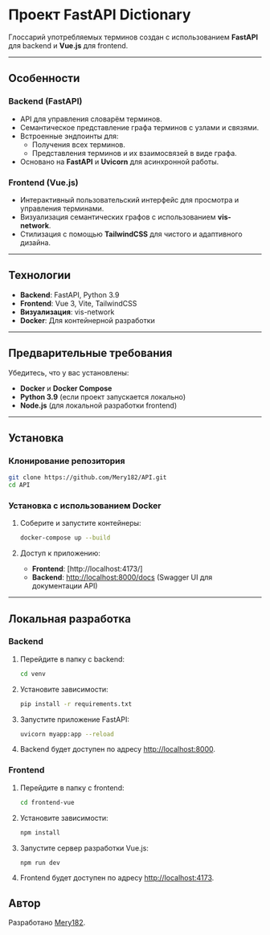 # Проект FastAPI Dictionary

Глоссарий употребляемых терминов создан с использованием **FastAPI** для backend и **Vue.js** для frontend. 

---

## Особенности

### Backend (FastAPI)
- API для управления словарём терминов.
- Семантическое представление графа терминов с узлами и связями.
- Встроенные эндпоинты для:
  - Получения всех терминов.
  - Представления терминов и их взаимосвязей в виде графа.
- Основано на **FastAPI** и **Uvicorn** для асинхронной работы.

### Frontend (Vue.js)
- Интерактивный пользовательский интерфейс для просмотра и управления терминами.
- Визуализация семантических графов с использованием **vis-network**.
- Стилизация с помощью **TailwindCSS** для чистого и адаптивного дизайна.

---

## Технологии

- **Backend**: FastAPI, Python 3.9
- **Frontend**: Vue 3, Vite, TailwindCSS
- **Визуализация**: vis-network
- **Docker**: Для контейнерной разработки

---

## Предварительные требования

Убедитесь, что у вас установлены:
- **Docker** и **Docker Compose**
- **Python 3.9** (если проект запускается локально)
- **Node.js** (для локальной разработки frontend)

---

## Установка

### Клонирование репозитория
```bash
git clone https://github.com/Mery182/API.git
cd API
```

### Установка с использованием Docker
1. Соберите и запустите контейнеры:
   ```bash
   docker-compose up --build
   ```

2. Доступ к приложению:
   - **Frontend**: [http://localhost:4173/]
   - **Backend**: [http://localhost:8000/docs](http://localhost:8000/docs) (Swagger UI для документации API)

---

## Локальная разработка

### Backend
1. Перейдите в папку с backend:
   ```bash
   cd venv
   ```

2. Установите зависимости:
   ```bash
   pip install -r requirements.txt
   ```

3. Запустите приложение FastAPI:
   ```bash
   uvicorn myapp:app --reload
   ```

4. Backend будет доступен по адресу [http://localhost:8000](http://localhost:8000).

### Frontend
1. Перейдите в папку с frontend:
   ```bash
   cd frontend-vue
   ```

2. Установите зависимости:
   ```bash
   npm install
   ```

3. Запустите сервер разработки Vue.js:
   ```bash
   npm run dev
   ```

4. Frontend будет доступен по адресу [http://localhost:4173](http://localhost:4173).



## Автор
Разработано [Mery182](https://github.com/Mery182).
